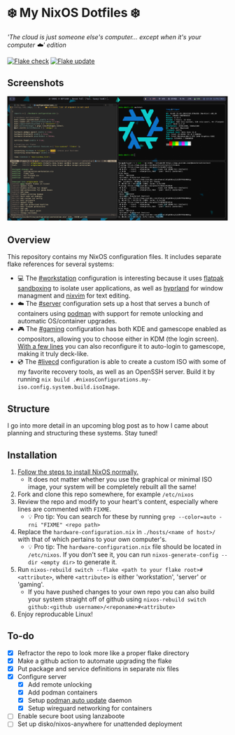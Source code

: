 # ❄️ My NixOS Dotfiles ❄️
*'The cloud is just someone else's computer... except when it's your computer ☁️' edition*

[![Flake check](https://github.com/gentmantan/dotfiles/actions/workflows/test.yml/badge.svg)](https://github.com/gentmantan/dotfiles/actions/workflows/test.yml)
[![Flake update](https://github.com/gentmantan/dotfiles/actions/workflows/update.yml/badge.svg)](https://github.com/gentmantan/dotfiles/actions/workflows/update.yml)

## Screenshots
![Screenshot of workstation desktop](screenshot.png)

## Overview
This repository contains my NixOS configuration files. It includes separate flake references for several systems:
 - 💻 The [#workstation](./hosts/workstation/configuration-workstation.nix) configuration is interesting because it uses [flatpak sandboxing](./modules/nix-flatpak.nix) to isolate user applications, as well as [hyprland](https://github.com/hyprwm/Hyprland) for window managment and [nixvim](https://github.com/nix-community/nixvim) for text editing. 
 - ☁️ The [#server](./hosts/server/configuration-server.nix) configuration sets up a host that serves a bunch of containers using [podman](https://github.com/containers/podman) with support for remote unlocking and automatic OS/container upgrades.
 - 🎮 The [#gaming](./hosts/gaming/configuration-gaming.nix) configuration has both KDE and gamescope enabled as compositors, allowing you to choose either in KDM (the login screen). [With a few lines](https://search.nixos.org/options?channel=unstable&query=displayManager.autoLogin) you can also reconfigure it to auto-login to gamescope, making it truly deck-like.
 - 💿 The [#livecd](./hosts/server/configuration-server.nix) configuration is able to create a custom ISO with some of my favorite recovery tools, as well as an OpenSSH server. Build it by running `nix build .#nixosConfigurations.my-iso.config.system.build.isoImage`.

## Structure 
I go into more detail in an upcoming blog post as to how I came about planning and structuring these systems. Stay tuned!

## Installation
1. [Follow the steps to install NixOS normally.](https://nixos.org/download/)
   - It does not matter whether you use the graphical or minimal ISO image, your system will be completely rebuilt all the same!
2. Fork and clone this repo somewhere, for example `/etc/nixos`
3. Review the repo and modify to your heart's content, especially where lines are commented with `FIXME`.
   - 💡 Pro tip: You can search for these by running `grep --color=auto -rni "FIXME" <repo path>`
4. Replace the `hardware-configuration.nix` in `./hosts/<name of host>/` with that of which pertains to your own computer's.
   - 💡 Pro tip: The `hardware-configuration.nix` file should be located in `/etc/nixos`. If you don't see it, you can run `nixos-generate-config --dir <empty dir>` to generate it.
5. Run `nixos-rebuild switch --flake <path to your flake root>#<attribute>`, where `<attribute>` is either 'workstation', 'server' or 'gaming'.
   - If you have pushed changes to your own repo you can also build your system straight off of github using `nixos-rebuild switch github:<github username>/<reponame>#<attribute>`
6. Enjoy reproducable Linux!
   
## To-do
- [x] Refractor the repo to look more like a proper flake directory
- [x] Make a github action to automate upgrading the flake
- [x] Put package and service definitions in separate nix files
- [x] Configure server
  - [x] Add remote unlocking
  - [x] Add podman containers
  - [x] Setup [podman auto update](https://docs.podman.io/en/latest/markdown/podman-auto-update.1.html) daemon
  - [x] Setup wireguard networking for containers 
- [ ] Enable secure boot using lanzaboote
- [ ] Set up disko/nixos-anywhere for unattended deployment
